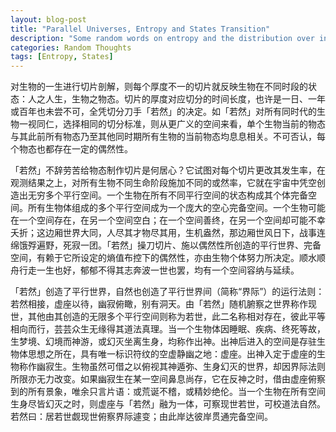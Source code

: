 ```yaml
---
layout: blog-post
title: "Parallel Universes, Entropy and States Transition"
description: "Some random words on entropy and the distribution over infinite states"
categories: Random Thoughts
tags: [Entropy, States]
---
```


对生物的一生进行切片剖解，则每个厚度不一的切片就反映生物在不同时段的状态：人之人生，生物之物态。切片的厚度对应切分的时间长度，也许是一日、一年或百年也未尝不可，全凭切分刀手「若然」的决定。如「若然」对所有同时代的生物一视同仁，选择相同的切分标准，则从更广义的空间来看，单个生物当前的物态与其此前所有物态乃至其他同时期所有生物的当前物态均息息相关。不可否认，每个物态也都存在一定的偶然性。

「若然」不辞劳苦给物态制作切片是何居心？它试图对每个切片更改其发生率，在观测结果之上，对所有生物不同生命阶段施加不同的或然率，它就在宇宙中凭空创造出无穷多个平行空间。一个生物在所有不同平行空间的状态构成其个体完备空间。所有生物体组成的多个平行空间成为一个庞大的空心完备空间。一个生物可能在一个空间存在，在另一个空间空白；在一个空间善终，在另一个空间却可能不幸夭折；这边厢世界大同，人尽其才物尽其用，生机盎然，那边厢世风日下，战事连绵饿殍遍野，死寂一团。「若然」操刀切片、施以偶然性所创造的平行世界、完备空间，有赖于它所设定的熵值布控下的偶然性，亦由生物个体努力所决定。顺水顺舟行走一生也好，郁郁不得其志奔波一世也罢，均有一个空间容纳与延续。

「若然」创造了平行世界，自然也创造了平行世界间（简称“界际”）的运行法则：若然相接，虚座以待，幽寂俯瞰，别有洞天。由「若然」随机腑察之世界称作现世，其他由其创造的无限多个平行空间则称为若世，此二名称相对存在，彼此平等相向而行，芸芸众生无缘得其道法真理。当一个生物体因睡眠、疾病、终死等故，生梦境、幻境而神游，或幻灭坐离生身，均称作出神。出神后进入的空间是存驻生物体思想之所在，具有唯一标识符纹的空虚静幽之地：虚座。出神入定于虚座的生物称作幽寂生。生物虽然可借之以俯视其神遁弥、生身幻灭的世界，却因界际法则所限亦无力改变。如果幽寂生在某一空间鼻息尚存，它在反神之时，借由虚座俯察到的所有景象，唯余只言片语：或荒诞不稽，或精妙绝伦。当一个生物在所有空间生身尽皆幻灭之时，则虚座与「若然」融为一体，可察现世若世，可校道法自然。若然曰：居若世觑现世俯察界际遽变；由此岸达彼岸贯通完备空间。
